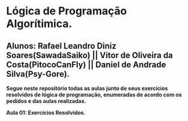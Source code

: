 # Lógica de Programação Algorítimica.

## Alunos: Rafael Leandro Diniz Soares(SawadaSaiko) || Vitor de Oliveira da Costa(PitocoCanFly) || Daniel de Andrade Silva(Psy-Gore). 

**Segue neste repositório todas as aulas junto de seus exercícios resolvidos de lógica de programação, enumeradas de acordo com os pedidos e das aulas realizadas.**

**Aula 01: Exercícios Resolvidos.**




